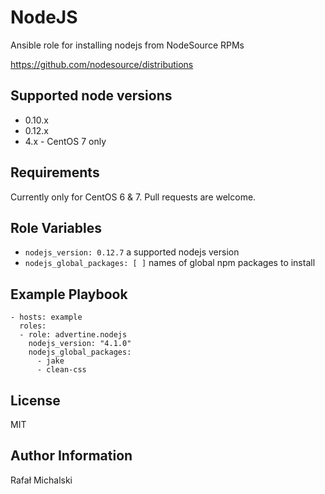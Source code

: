 NodeJS
======

Ansible role for installing nodejs from NodeSource RPMs

https://github.com/nodesource/distributions


Supported node versions
-----------------------

* 0.10.x
* 0.12.x
* 4.x - CentOS 7 only

Requirements
------------

Currently only for CentOS 6 & 7. Pull requests are welcome.


Role Variables
--------------

* `nodejs_version: 0.12.7` a supported nodejs version
* `nodejs_global_packages: [ ]` names of global npm packages to install

Example Playbook
----------------

    - hosts: example
      roles:
      - role: advertine.nodejs
        nodejs_version: "4.1.0"
        nodejs_global_packages:
          - jake
          - clean-css

License
-------

MIT

Author Information
------------------

Rafał Michalski

